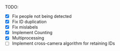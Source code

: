TODO:

- [x] Fix people not being detected
- [x] Fix ID duplication
- [x] Fix mislabels
- [x] Implement Counting
- [x] Multiprocessing
- [ ] Implement cross-camera algorithm for retaining IDs